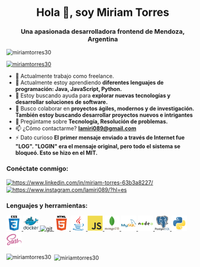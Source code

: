 <h1 align="center">Hola 👋, soy Miriam Torres</h1><h3 align="center">Una apasionada desarrolladora frontend de Mendoza, Argentina</h3><p align="left"> <img src="https://komarev.com/ghpvc/?username=miriamtorres30&label=Profile%20views&color=0e75b6&style=flat" alt="miriamtorres30" /> </p>




<p align="left"> <a href="https://github.com/ryo-ma/github-profile-trophy"><img src="https://github-profile-trophy.vercel.app/?username=miriamtorres30" alt="miriamtorres30" /></a> </p>

- 🔭 Actualmente trabajo como freelance. 
- 🌱 Actualmente estoy aprendiendo **diferentes lenguajes de programación: Java, JavaScript, Python.**
- 🤝 Estoy buscando ayuda para **explorar nuevas tecnologías y desarrollar soluciones de software.**
- 👯 Busco colaborar en **proyectos ágiles, modernos y de investigación.  También estoy buscando desarrollar proyectos nuevos e intrigantes**
- 💬 Pregúntame sobre **Tecnología, Resolución de problemas.**
- 📫 ¿Cómo contactarme? **lamiri089@gmail.com**
- ⚡ Dato curioso **El primer mensaje enviado a través de Internet fue "LOG". "LOGIN" era el mensaje original, pero todo el sistema se bloqueó. Esto se hizo en el MIT.**

<h3 align="left">Conéctate conmigo:</h3><p align="left">

<a href="https://linkedin.com/in/https://www.linkedin.com/in/miriam-torres-63b3a8227/" target="blank"><img align="center" src="https://raw.githubusercontent.com/rahuldkjain/github-profile-readme-generator/master/src/images/icons/Social/linked-in-alt.svg" alt=" https://www.linkedin.com/in/miriam-torres-63b3a8227/" height="30" width="40" /></a><a href="https://instagram.com/https://www.instagram.com/lamiri089/?hl=es" target="blank"><img align="center" src="https://raw.githubusercontent.com/rahuldkjain/github-profile-readme-generator/master/src/images/icons/Social/instagram.svg" alt="https://www.instagram.com/lamiri089/?hl=es" height="30" width="40" /></a>

</p>

<h3 align="left">Lenguajes y herramientas:</h3><p align="left">
<a href="https://www.w3schools.com/css/" target="_blank" rel="noreferrer"> <img src="https://raw.githubusercontent.com/devicons/devicon/master/icons/css3/css3-original-wordmark.svg" alt="css3" width="40" height="40"/> </a> <a href="https://www.docker.com/" target="_blank" rel="noreferrer"> <img src="https://raw.githubusercontent.com/devicons/devicon/master/icons/docker/docker-original-wordmark.svg" alt="docker" width="40" height="40"/> </a> <a href="https://git-scm.com/" target="_blank" rel="noreferrer"> <img src="https://www.vectorlogo.zone/logos/git-scm/git-scm-icon.svg" alt="git" width="40" height="40"/> </a> <a href="https://www.w3.org/html/" target="_blank" rel="noreferrer"> <img src="https://raw.githubusercontent.com/devicons/devicon/master/icons/html5/html5-original-wordmark.svg" alt="html5" width="40" height="40"/> </a> <a href="https://www.java.com" target="_blank" rel="noreferrer"> <img src="https://raw.githubusercontent.com/devicons/devicon/master/icons/java/java-original.svg" alt="java" width="40" height="40"/> </a> <a href="https://developer.mozilla.org/en-US/docs/Web/JavaScript" target="_blank" rel="noreferrer"> <img src="https://raw.githubusercontent.com/devicons/devicon/master/icons/javascript/javascript-original.svg" alt="javascript" width="40" height="40"/> </a> <a href="https://www.mongodb.com/" target="_blank" rel="noreferrer"> <img src="https://raw.githubusercontent.com/devicons/devicon/master/icons/mongodb/mongodb-original-wordmark.svg" alt="mongodb" width="40" height="40"/> </a> <a href="https://www.mysql.com/" target="_blank" rel="noreferrer"> <img src="https://raw.githubusercontent.com/devicons/devicon/master/icons/mysql/mysql-original-wordmark.svg" alt="mysql" width="40" height="40"/> </a> <a href="https://nodejs.org" target="_blank" rel="noreferrer"> <img src="https://raw.githubusercontent.com/devicons/devicon/master/icons/nodejs/nodejs-original-wordmark.svg" alt="nodejs" width="40" height="40"/> </a> <a href="https://www.postgresql.org" target="_blank" rel="noreferrer"> <img src="https://raw.githubusercontent.com/devicons/devicon/master/icons/postgresql/postgresql-original-wordmark.svg" alt="postgresql" width="40" height="40"/> </a> <a href="https://www.python.org" target="_blank" rel="noreferrer"> <img src="https://raw.githubusercontent.com/devicons/devicon/master/icons/python/python-original.svg" alt="python" width="40" height="40"/> </a> <a href="https://sass-lang.com" target="_blank" rel="noreferrer"> <img src="https://raw.githubusercontent.com/devicons/devicon/master/icons/sass/sass-original.svg" alt="sass" width="40" height="40"/> </a> </p>

<p><img align="left" src="https://github-readme-stats.vercel.app/api/top-langs?username=miriamtorres30&show_icons=true&locale=en&layout=compact" alt="miriamtorres30" /></p><p>

&nbsp; <img align="center" src="https://github-readme-stats.vercel.app/api?username=miriamtorres30&show_icons=true&locale=en" alt="miriamtorres30" /></p>

